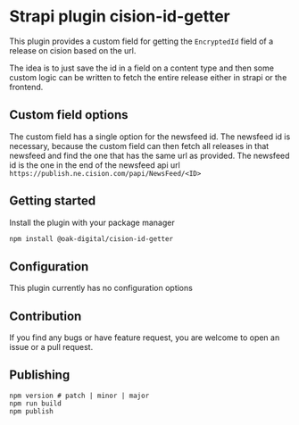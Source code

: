 # Strapi plugin cision-id-getter

This plugin provides a custom field for getting the `EncryptedId` field of a release on cision based on the url.

The idea is to just save the id in a field on a content type and then some custom logic can be written to fetch the entire release either in strapi or the frontend.


## Custom field options

The custom field has a single option for the newsfeed id.
The newsfeed id is necessary, because the custom field can then fetch all releases in that newsfeed and find the one that has the same url as provided.
The newsfeed id is the one in the end of the newsfeed api url `https://publish.ne.cision.com/papi/NewsFeed/<ID>`

## Getting started

Install the plugin with your package manager

```bash
npm install @oak-digital/cision-id-getter
```

## Configuration

This plugin currently has no configuration options

## Contribution

If you find any bugs or have feature request, you are welcome to open an issue or a pull request.

## Publishing

```
npm version # patch | minor | major
npm run build
npm publish
```

